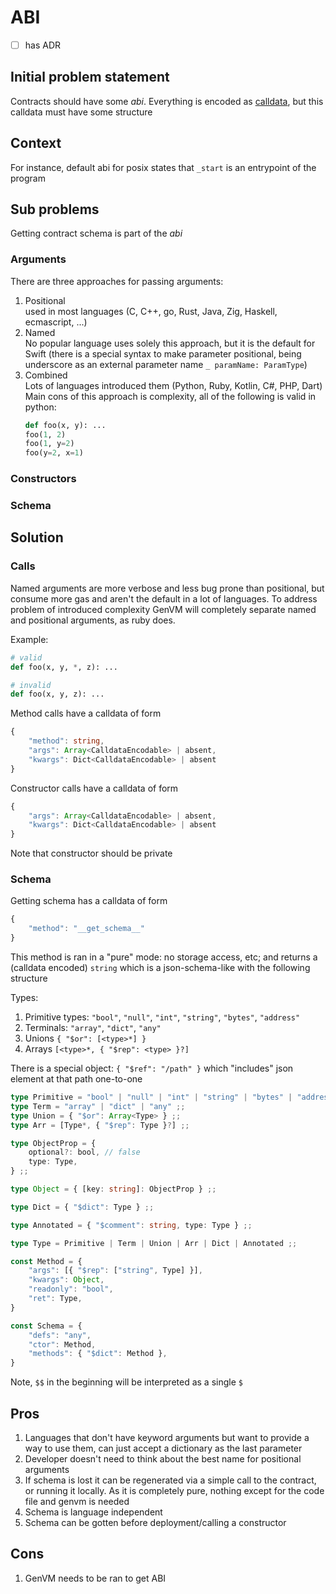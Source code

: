 # ABI

- [ ] has ADR

## Initial problem statement
Contracts should have some *abi*. Everything is encoded as [calldata](./4.%20calldata.md), but this calldata must have some structure

## Context
For instance, default abi for posix states that `_start` is an entrypoint of the program

## Sub problems
Getting contract schema is part of the *abi*

### Arguments
There are three approaches for passing arguments:
1. Positional<br >
    used in most languages (C, C++, go, Rust, Java, Zig, Haskell, ecmascript, ...)
2. Named<br>
    No popular language uses solely this approach, but it is the default for Swift (there is a special syntax to make parameter positional, being underscore as an external parameter name `_ paramName: ParamType`)
3. Combined<br>
    Lots of languages introduced them (Python, Ruby, Kotlin, C#, PHP, Dart)<br>
    Main cons of this approach is complexity, all of the following is valid in python:
    ```py
    def foo(x, y): ...
    foo(1, 2)
    foo(1, y=2)
    foo(y=2, x=1)
    ```

### Constructors

### Schema

## Solution

### Calls

Named arguments are more verbose and less bug prone than positional, but consume more gas and aren't the default in a lot of languages. To address problem of introduced complexity GenVM will completely separate named and positional arguments, as ruby does.

Example:
```py
# valid
def foo(x, y, *, z): ...

# invalid
def foo(x, y, z): ...
```

Method calls have a calldata of form
```ts
{
    "method": string,
    "args": Array<CalldataEncodable> | absent,
    "kwargs": Dict<CalldataEncodable> | absent
}
```

Constructor calls have a calldata of form
```ts
{
    "args": Array<CalldataEncodable> | absent,
    "kwargs": Dict<CalldataEncodable> | absent
}
```
Note that constructor should be private

### Schema

Getting schema has a calldata of form
```ts
{
    "method": "__get_schema__"
}
```
This method is ran in a "pure" mode: no storage access, etc; and returns a (calldata encoded) `string` which is a json-schema-like with the following structure

Types:
1. Primitive types: `"bool"`, `"null"`, `"int"`, `"string"`, `"bytes"`, `"address"`
2. Terminals: `"array"`, `"dict"`, `"any"`
3. Unions `{ "$or": [<type>*] }`
4. Arrays `[<type>*, { "$rep": <type> }?]`

There is a special object: `{ "$ref": "/path" }` which "includes" json element at that path one-to-one

```ts
type Primitive = "bool" | "null" | "int" | "string" | "bytes" | "address" ;;
type Term = "array" | "dict" | "any" ;;
type Union = { "$or": Array<Type> } ;;
type Arr = [Type*, { "$rep": Type }?] ;;

type ObjectProp = {
    optional?: bool, // false
    type: Type,
} ;;

type Object = { [key: string]: ObjectProp } ;;

type Dict = { "$dict": Type } ;;

type Annotated = { "$comment": string, type: Type } ;;

type Type = Primitive | Term | Union | Arr | Dict | Annotated ;;

const Method = {
    "args": [{ "$rep": ["string", Type] }],
    "kwargs": Object,
    "readonly": "bool",
    "ret": Type,
}

const Schema = {
    "defs": "any",
    "ctor": Method,
    "methods": { "$dict": Method },
}
```
Note, `$$` in the beginning will be interpreted as a single `$`


## Pros
1. Languages that don't have keyword arguments but want to provide a way to use them, can just accept a dictionary as the last parameter
2. Developer doesn't need to think about the best name for positional arguments
3. If schema is lost it can be regenerated via a simple call to the contract, or running it locally. As it is completely pure, nothing except for the code file and genvm is needed
4. Schema is language independent
5. Schema can be gotten before deployment/calling a constructor

## Cons
1. GenVM needs to be ran to get ABI
